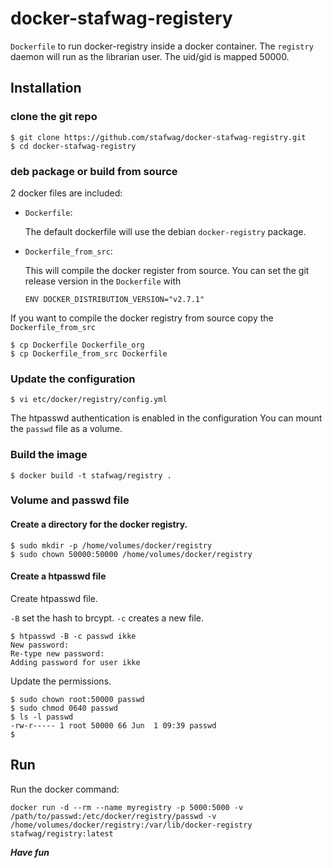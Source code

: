 # docker-stafwag-registery

```Dockerfile``` to run docker-registry inside a docker container.
The ```registry```  daemon will run as the librarian user. The uid/gid is mapped
50000.

## Installation

### clone the git repo

```
$ git clone https://github.com/stafwag/docker-stafwag-registry.git
$ cd docker-stafwag-registry
```

### deb package or build from source

2 docker files are included:

* ```Dockerfile```:

  The default dockerfile will use the debian ```docker-registry``` package.

* ```Dockerfile_from_src```:

  This will compile the docker register from source.
  You can set the git release version in the ```Dockerfile``` with

  ```ENV DOCKER_DISTRIBUTION_VERSION="v2.7.1"```


If you want to compile the docker registry from source copy the ```Dockerfile_from_src```

```
$ cp Dockerfile Dockerfile_org
$ cp Dockerfile_from_src Dockerfile
```

### Update the configuration

```
$ vi etc/docker/registry/config.yml
```

The htpasswd authentication is enabled in the configuration
You can mount the ```passwd``` file as a volume.

### Build the image

```
$ docker build -t stafwag/registry . 
```

### Volume and passwd file
#### Create a directory for the docker registry.

```
$ sudo mkdir -p /home/volumes/docker/registry
$ sudo chown 50000:50000 /home/volumes/docker/registry
```

#### Create a htpasswd file

Create htpasswd file.

```-B``` set the hash to brcypt. ```-c``` creates a new file. 

```
$ htpasswd -B -c passwd ikke
New password: 
Re-type new password: 
Adding password for user ikke
```

Update the permissions.

```
$ sudo chown root:50000 passwd
$ sudo chmod 0640 passwd
$ ls -l passwd
-rw-r----- 1 root 50000 66 Jun  1 09:39 passwd
$ 
```

## Run

Run the docker command:

```
docker run -d --rm --name myregistry -p 5000:5000 -v /path/to/passwd:/etc/docker/registry/passwd -v /home/volumes/docker/registry:/var/lib/docker-registry stafwag/registry:latest
```

***Have fun***

